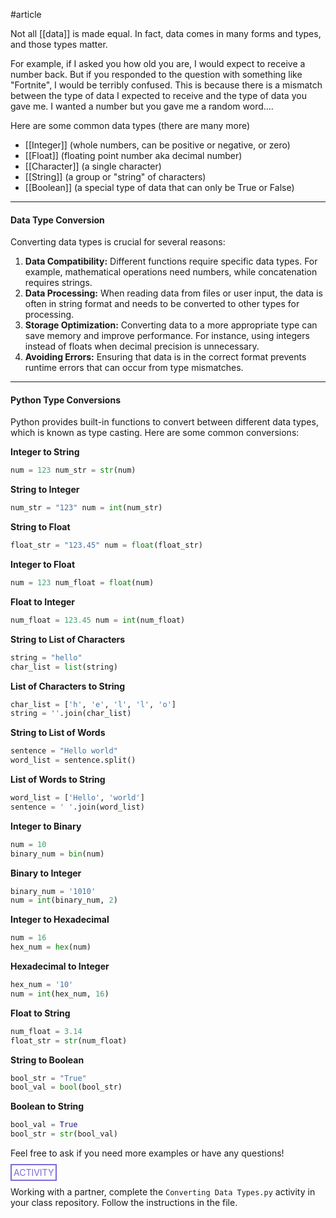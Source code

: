 #article

Not all [[data]] is made equal. In fact, data comes in many forms and types, and those types matter.

For example, if I asked you how old you are, I would expect to receive a number back. But if you responded to the question with something like "Fortnite", I would be terribly confused. This is because there is a mismatch between the type of data I expected to receive and the type of data you gave me. I wanted a number but you gave me a random word....

Here are some common data types (there are many more)
* [[Integer]] (whole numbers, can be positive or negative, or zero)
* [[Float]] (floating point number aka decimal number)
* [[Character]] (a single character)
* [[String]] (a group or "string" of characters)
* [[Boolean]] (a special type of data that can only be True or False)

---
#### Data Type Conversion

Converting data types is crucial for several reasons:

1. **Data Compatibility:** Different functions require specific data types. For example, mathematical operations need numbers, while concatenation requires strings.
2. **Data Processing:** When reading data from files or user input, the data is often in string format and needs to be converted to other types for processing.
3. **Storage Optimization:** Converting data to a more appropriate type can save memory and improve performance. For instance, using integers instead of floats when decimal precision is unnecessary.
4. **Avoiding Errors:** Ensuring that data is in the correct format prevents runtime errors that can occur from type mismatches.

---
#### Python Type Conversions

Python provides built-in functions to convert between different data types, which is known as type casting. Here are some common conversions:

**Integer to String**
 ```python
num = 123 num_str = str(num)
```

**String to Integer**
```python
num_str = "123" num = int(num_str)
```

**String to Float**
```python
float_str = "123.45" num = float(float_str)
```

**Integer to Float**
```python
num = 123 num_float = float(num)
```
    
**Float to Integer**
```python
num_float = 123.45 num = int(num_float)
```

**String to List of Characters**
```python
string = "hello"
char_list = list(string)
```

**List of Characters to String**
```python
char_list = ['h', 'e', 'l', 'l', 'o']
string = ''.join(char_list)
```

**String to List of Words**
```python
sentence = "Hello world"
word_list = sentence.split()
```

**List of Words to String**
```python
word_list = ['Hello', 'world']
sentence = ' '.join(word_list)
```

**Integer to Binary**
```python
num = 10
binary_num = bin(num)
```

**Binary to Integer**
```python
binary_num = '1010'
num = int(binary_num, 2)
```

**Integer to Hexadecimal**
```python
num = 16
hex_num = hex(num)
```

**Hexadecimal to Integer**
```python
hex_num = '10'
num = int(hex_num, 16)
```

**Float to String**
```python
num_float = 3.14
float_str = str(num_float)
```

**String to Boolean**
```python
bool_str = "True"
bool_val = bool(bool_str)
```

**Boolean to String**
```python
bool_val = True
bool_str = str(bool_val)
```

Feel free to ask if you need more examples or have any questions!

<span style="color: #7b6cd9; border: 2px solid #7b6cd9; padding: 3px">ACTIVITY</span>

Working with a partner, complete the `Converting Data Types.py` activity in your class repository. Follow the instructions in the file.
